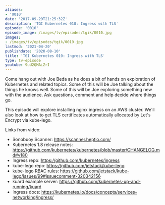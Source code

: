 ```yaml
---
aliases:
- '0010'
date: '2017-09-29T21:25:32Z'
description: 'TGI Kubernetes 010: Ingress with TLS'
episode: '0010'
episode_image: /images/tv/episodes/tgik/0010.jpg
images:
- /images/tv/episodes/tgik/0010.jpg
lastmod: '2021-04-20'
publishdate: '2020-08-10'
title: 'TGI Kubernetes 010: Ingress with TLS'
type: tv-episode
youtube: 9uU2QMAiZrI
---
```


Come hang out with Joe Beda as he does a bit of hands on exploration of Kubernetes and related topics. Some of this will be Joe talking about the things he knows well. Some of this will be Joe exploring something new with the audience. Ask questions, comment and help decide where things go.

This episode will explore installing nginx ingress on an AWS cluster. We&#39;ll also look at how to get TLS certificates automatically allocated by Let&#39;s Encrypt via kube-lego.

Links from video:
* Sonobuoy Scanner: https://scanner.heptio.com/
* Kubernetes 1.8 release notes: https://github.com/kubernetes/kubernetes/blob/master/CHANGELOG.md#v180
* Ingress repo: https://github.com/kubernetes/ingress
* kube-lego repo: https://github.com/jetstack/kube-lego
* kube-lego RBAC rules: https://github.com/jetstack/kube-lego/issues/99#issuecomment-320342156
* kuard example server: https://github.com/kubernetes-up-and-running/kuard
* Ingress docs: https://kubernetes.io/docs/concepts/services-networking/ingress/